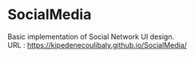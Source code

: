 # SocialMedia
Basic implementation of  Social Network UI design.  
URL : https://kipedenecoulibaly.github.io/SocialMedia/
